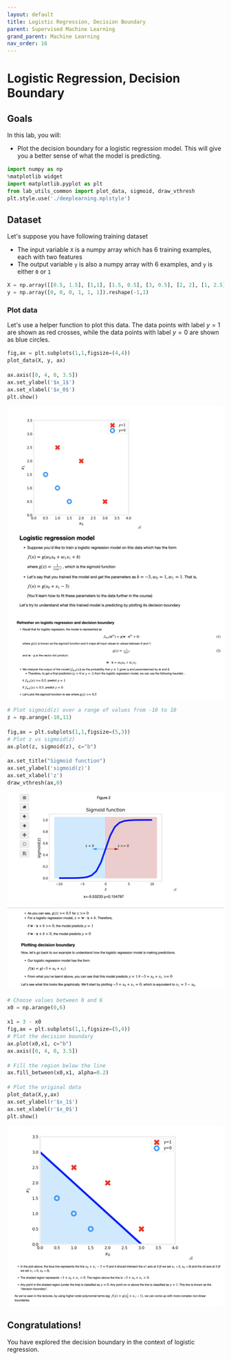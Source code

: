 ```yaml
---
layout: default
title: Logistic Regression, Decision Boundary
parent: Supervised Machine Learning
grand_parent: Machine Learning
nav_order: 16
---
```

# Logistic Regression, Decision Boundary
## Goals
In this lab, you will:
- Plot the decision boundary for a logistic regression model. This will give you a better sense of what the model is predicting.

```python
import numpy as np
%matplotlib widget
import matplotlib.pyplot as plt
from lab_utils_common import plot_data, sigmoid, draw_vthresh
plt.style.use('./deeplearning.mplstyle')
```
## Dataset

Let's suppose you have following training dataset
- The input variable `X` is a numpy array which has 6 training examples, each with two features
- The output variable `y` is also a numpy array with 6 examples, and `y` is either `0` or `1`

```python
X = np.array([[0.5, 1.5], [1,1], [1.5, 0.5], [3, 0.5], [2, 2], [1, 2.5]])
y = np.array([0, 0, 0, 1, 1, 1]).reshape(-1,1) 
```
### Plot data

Let's use a helper function to plot this data. The data points with label $y=1$ are shown as red crosses, while the data points with label $y=0$ are shown as blue circles. 
```python
fig,ax = plt.subplots(1,1,figsize=(4,4))
plot_data(X, y, ax)

ax.axis([0, 4, 0, 3.5])
ax.set_ylabel('$x_1$')
ax.set_xlabel('$x_0$')
plt.show()
```
![](../../../assets/images/docs/sasasassswqw.png)
![](../../../assets/images/docs/qwqwsxxa.png)
![](../../../assets/images/docs/sasasassasasasqw.png)

```python
# Plot sigmoid(z) over a range of values from -10 to 10
z = np.arange(-10,11)

fig,ax = plt.subplots(1,1,figsize=(5,3))
# Plot z vs sigmoid(z)
ax.plot(z, sigmoid(z), c="b")

ax.set_title("Sigmoid function")
ax.set_ylabel('sigmoid(z)')
ax.set_xlabel('z')
draw_vthresh(ax,0)
```
![](../../../assets/images/docs/aasasassq.png)
![](../../../assets/images/docs/asasasqsas.png)
```python
# Choose values between 0 and 6
x0 = np.arange(0,6)

x1 = 3 - x0
fig,ax = plt.subplots(1,1,figsize=(5,4))
# Plot the decision boundary
ax.plot(x0,x1, c="b")
ax.axis([0, 4, 0, 3.5])

# Fill the region below the line
ax.fill_between(x0,x1, alpha=0.2)

# Plot the original data
plot_data(X,y,ax)
ax.set_ylabel(r'$x_1$')
ax.set_xlabel(r'$x_0$')
plt.show()
```
![](../../../assets/images/docs/asasasasas.png)
![](../../../assets/images/docs/sqwqadaa.png)
## Congratulations!
You have explored the decision boundary in the context of logistic regression.


